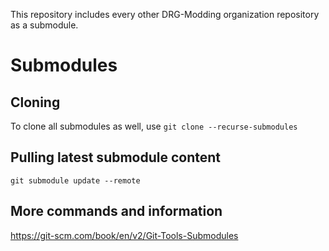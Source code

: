This repository includes every other DRG-Modding organization repository as a submodule.

# Submodules
## Cloning
To clone all submodules as well, use `git clone --recurse-submodules`

## Pulling latest submodule content
`git submodule update --remote`

## More commands and information
https://git-scm.com/book/en/v2/Git-Tools-Submodules
